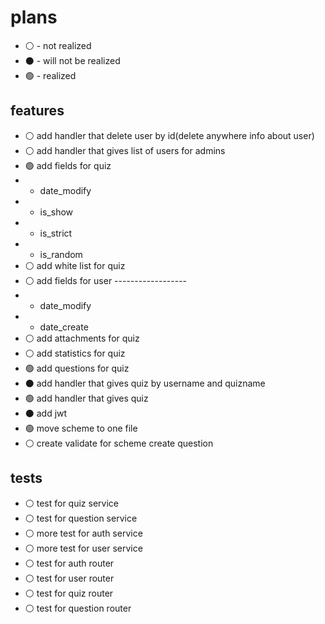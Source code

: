 # plans
- ⚪ - not realized
- ⚫ - will not be realized
- 🟢 - realized
## features

- ⚪ add handler that delete user by id(delete anywhere info about user)
- ⚪ add handler that gives list of users for admins
- 🟢 add fields for quiz
- - date_modify
- - is_show 
- - is_strict   
- - is_random
- ⚪ add white list for quiz
- ⚪ add fields for user ------------------
- - date_modify
- - date_create
- ⚪ add attachments for quiz
- ⚪ add statistics for quiz
- 🟢 add questions for quiz 
- ⚫ add handler that gives quiz by username and quizname
- 🟢 add handler that gives quiz
- ⚫ add jwt
- 🟢 move scheme to one file
- ⚪ create validate for scheme create question

## tests

- ⚪ test for quiz service
- ⚪ test for question service
- ⚪ more test for auth service
- ⚪ more test for user service
- ⚪ test for auth router
- ⚪ test for user router
- ⚪ test for quiz router
- ⚪ test for question router